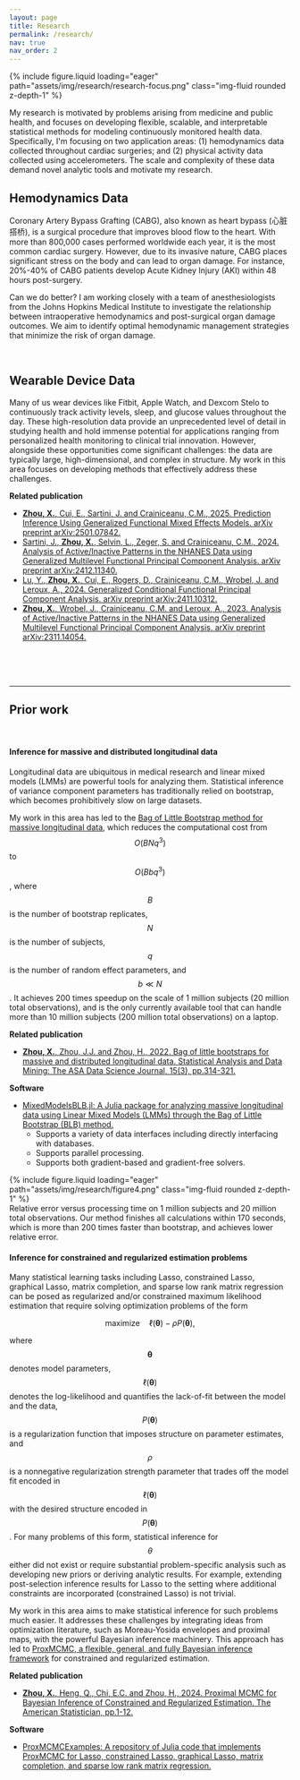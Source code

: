 ```yaml
---
layout: page
title: Research
permalink: /research/
nav: true
nav_order: 2
---
```


<div class="row mt-3">
    <div class="col-sm mt-3 mt-md-0">
        {% include figure.liquid loading="eager" path="assets/img/research/research-focus.png" class="img-fluid rounded z-depth-1" %}
    </div>
</div>

My research is motivated by problems arising from medicine and public health, and focuses on developing flexible, scalable, and interpretable statistical methods for modeling continuously monitored health data. Specifically, I'm focusing on two application areas: (1) hemodynamics data collected throughout cardiac surgeries; and (2) physical activity data collected using accelerometers. The scale and complexity of these data demand novel analytic tools and motivate my research.

## Hemodynamics Data

Coronary Artery Bypass Grafting (CABG), also known as heart bypass (心脏搭桥), is a surgical procedure that improves blood flow to the heart. With more than 800,000 cases performed worldwide each year, it is the most common cardiac surgery. However, due to its invasive nature, CABG places significant stress on the body and can lead to organ damage. For instance, 20%-40% of CABG patients develop Acute Kidney Injury (AKI) within 48 hours post-surgery. 

Can we do better? I am working closely with a team of anesthesiologists from the Johns Hopkins Medical Institute to investigate the relationship between intraoperative hemodynamics and post-surgical organ damage outcomes. We aim to identify optimal hemodynamic management strategies that minimize the risk of organ damage.

<br>

## Wearable Device Data

Many of us wear devices like Fitbit, Apple Watch, and Dexcom Stelo to continuously track activity levels, sleep, and glucose values throughout the day. These high-resolution data provide an unprecedented level of detail in studying health and hold immense potential for applications ranging from personalized health monitoring to clinical trial innovation. However, alongside these opportunities come significant challenges: the data are typically large, high-dimensional, and complex in structure. My work in this area focuses on developing methods that effectively address these challenges.

**Related publication** 
- [**Zhou, X.**, Cui, E., Sartini, J. and Crainiceanu, C.M., 2025. Prediction Inference Using Generalized Functional Mixed Effects Models. arXiv preprint arXiv:2501.07842.](https://arxiv.org/abs/2501.07842)
- [Sartini, J., **Zhou, X.**, Selvin, L., Zeger, S. and Crainiceanu, C.M., 2024. Analysis of Active/Inactive Patterns in the NHANES Data using Generalized Multilevel Functional Principal Component Analysis. arXiv preprint arXiv:2412.11340.](https://arxiv.org/abs/2412.11340)
- [Lu, Y., **Zhou, X.**, Cui, E., Rogers, D., Crainiceanu, C.M., Wrobel, J. and Leroux, A., 2024. Generalized Conditional Functional Principal Component Analysis. arXiv preprint arXiv:2411.10312.](https://arxiv.org/abs/2411.10312)
- [**Zhou, X.**, Wrobel, J., Crainiceanu, C.M. and Leroux, A., 2023. Analysis of Active/Inactive Patterns in the NHANES Data using Generalized Multilevel Functional Principal Component Analysis. arXiv preprint arXiv:2311.14054.](https://arxiv.org/abs/2311.14054)


<br>
<br>
<br>

--------------------

## Prior work
<br>

#### Inference for massive and distributed longitudinal data

Longitudinal data are ubiquitous in medical research and linear mixed models (LMMs) are powerful tools for analyzing them. Statistical inference of variance component parameters has traditionally relied on bootstrap, which becomes prohibitively slow on large datasets. 

My work in this area has led to the <ins>Bag of Little Bootstrap method for massive longitudinal data</ins>, which reduces the computational cost from $$O(BNq^3)$$ to $$O(Bbq^3)$$, where $$B$$ is the number of bootstrap replicates, $$N$$ is the number of subjects, $$q$$ is the number of random effect parameters, and $$b \ll N$$. It achieves 200 times speedup on the scale of 1 million subjects (20 million total observations), and is the only currently available tool that can handle more than 10 million subjects (200 million total observations) on a laptop. 

**Related publication** 
- [**Zhou, X.**, Zhou, J.J. and Zhou, H., 2022. Bag of little bootstraps for massive and distributed longitudinal data. Statistical Analysis and Data Mining: The ASA Data Science Journal, 15(3), pp.314-321.](https://pubmed.ncbi.nlm.nih.gov/35656342/)

**Software**
- [MixedModelsBLB.jl: A Julia package for analyzing massive longitudinal data using Linear Mixed Models (LMMs) through the Bag of Little Bootstrap (BLB) method.](https://github.com/xinkai-zhou/MixedModelsBLB.jl/tree/master)
    - Supports a variety of data interfaces including directly interfacing with databases. 
    - Supports parallel processing.
    - Supports both gradient-based and gradient-free solvers.

<div class="row mt-3">
    <div class="col-sm mt-3 mt-md-0">
        {% include figure.liquid loading="eager" path="assets/img/research/figure4.png" class="img-fluid rounded z-depth-1" %}
    </div>
</div>
<div class="caption">
    Relative error versus processing time on 1 million subjects and 20 million total observations. Our method finishes all calculations within 170 seconds, which is more than 200 times faster than bootstrap, and achieves lower relative error. 
</div>

#### Inference for constrained and regularized estimation problems

Many statistical learning tasks including Lasso, constrained Lasso, graphical Lasso, matrix completion, and sparse low rank matrix regression can be posed as regularized and/or constrained maximum likelihood estimation that require solving optimization problems of the form

$$
\text{maximize} \quad \ell(\boldsymbol{\theta}) - \rho P(\boldsymbol{\theta}),
$$

where $$\boldsymbol{\theta}$$ denotes model parameters, $$\ell(\boldsymbol{\theta})$$ denotes the log-likelihood and quantifies the lack-of-fit between the model and the data, $$P(\boldsymbol{\theta})$$ is a regularization function that imposes structure on parameter estimates, and $$\rho$$ is a nonnegative regularization strength parameter that trades off the model fit encoded in $$\ell(\boldsymbol{\theta})$$ with the desired structure encoded in $$P(\boldsymbol{\theta})$$. For many problems of this form, statistical inference for $$\theta$$ either did not exist or require substantial problem-specific analysis such as developing new priors or deriving analytic results. For example, extending post-selection inference results for Lasso to the setting where additional constraints are incorporated (constrained Lasso) is not trivial. 

My work in this area aims to make statistical inference for such problems much easier. It addresses these challenges by integrating ideas from optimization literature, such as Moreau-Yosida envelopes and proximal maps, with the powerful Bayesian inference machinery. This approach has led to <ins>ProxMCMC, a flexible, general, and fully Bayesian inference framework</ins> for constrained and regularized estimation.

**Related publication** 
- [**Zhou, X.**, Heng, Q., Chi, E.C. and Zhou, H., 2024. Proximal MCMC for Bayesian Inference of Constrained and Regularized Estimation. The American Statistician, pp.1-12.](https://www.tandfonline.com/doi/full/10.1080/00031305.2024.2308821)

**Software**
- [ProxMCMCExamples: A repository of Julia code that implements ProxMCMC for Lasso, constrained Lasso, graphical Lasso, matrix completion, and sparse low rank matrix regression. ](https://github.com/xinkai-zhou/ProxMCMCExamples)
